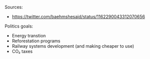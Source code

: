 Sources: 
* https://twitter.com/baehmshesaid/status/1162290043312070656

Politics goals:
* Energy transtion
* Reforestation programs
* Railway systems development (and making cheaper to use)
* CO₂ taxes
